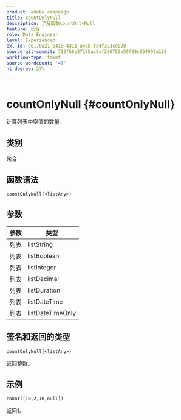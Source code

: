 ```yaml
---
product: adobe campaign
title: countOnlyNull
description: 了解函数countOnlyNull
feature: 历程
role: Data Engineer
level: Experienced
exl-id: e6170a21-0418-4311-a43b-fd4f323cd020
source-git-commit: 712f66b2715bac0af206755e59728c95499fa110
workflow-type: tm+mt
source-wordcount: '47'
ht-degree: 27%

---
```


# countOnlyNull {#countOnlyNull}

计算列表中空值的数量。

## 类别

聚合

## 函数语法

`countOnlyNull(<listAny>)`

## 参数

| 参数 | 类型 |
|-----------|------------------|
| 列表 | listString |
| 列表 | listBoolean |
| 列表 | listInteger |
| 列表 | listDecimal |
| 列表 | listDuration |
| 列表 | listDateTime |
| 列表 | listDateTimeOnly |

## 签名和返回的类型

`countOnlyNull(<listAny>)`

返回整数。

## 示例

`count([10,2,10,null])`

返回1。

